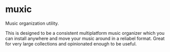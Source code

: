 # muxic
Music organization utility.

This is designed to be a consistent multiplatform music organizer which you can install anywhere and move your music around in a reliabel format. Great for very large collections and opinionated enough to be useful. 
